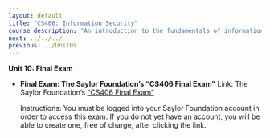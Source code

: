 ```yaml
---
layout: default
title: "CS406: Information Security"
course_description: "An introduction to the fundamentals of information security. Topics include computer security technology and principles, access control mechanisms, cryptography algorithms, software security, physical security, and security management and risk assessment."
next: ../../../
previous: ../Unit09
---
```

**Unit 10: Final Exam** <span id="10"></span> 
-   **Final Exam: The Saylor Foundation’s “CS406 Final Exam”**
    Link: The Saylor Foundation’s [“CS406 Final
    Exam”](http://school.saylor.org/mod/quiz/view.php?id=1208)  
      
     Instructions: You must be logged into your Saylor Foundation
    account in order to access this exam. If you do not yet have an
    account, you will be able to create one, free of charge, after
    clicking the link.


